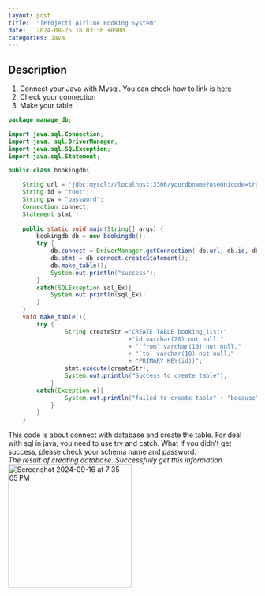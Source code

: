 ```yaml
---
layout: post
title:  "[Project] Airline Booking System"
date:   2024-08-25 18:03:36 +0900
categories: Java
---
```


## Description
1. Connect your Java with Mysql. You can check how to link is [here](https://s2se.github.io/posts/Mysql/)
2. Check your connection  
3. Make your table

```java
package manage_db;

import java.sql.Connection;
import java. sql.DriverManager;
import java.sql.SQLException;
import java.sql.Statement;

public class bookingdb{

	String url = "jdbc:mysql://localhost:3306/yourdbname?useUnicode=true&characterEncoding=UTF-8";
	String id = "root";
	String pw = "password";
	Connection connect;
	Statement stmt ;
	
	public static void main(String[] args) {
		bookingdb db = new bookingdb();
		try {
			db.connect = DriverManager.getConnection( db.url, db.id, db.pw);
			db.stmt = db.connect.createStatement();
			db.make_table();
			System.out.println("success");
		}
		catch(SQLException sql_Ex){
			System.out.println(sql_Ex);
		}
	}
	void make_table(){
		try {
				String createStr ="CREATE TABLE booking_list("
								  +"id varchar(20) not null," 
						          + "`from` varchar(10) not null," 
								  + "`to` varchar(10) not null,"
						          + "PRIMARY KEY(id))";
				stmt.execute(createStr);
				System.out.println("Success to create table");
			}
		catch(Exception e){
				System.out.println("failed to create table" + "because"+ e);
			}
		}
	}


```  
This code is about connect with database and create the table. For deal with sql in java, you need to use try and catch.
What If you didn't get success, please check your schema name and password.  
*The result of creating database. Successfully get this information*
<img width="250" alt="Screenshot 2024-09-16 at 7 35 05 PM" src="https://github.com/user-attachments/assets/8a5a4dcf-e2f6-4638-95ea-7dbd1d3d37a2">

```java

```